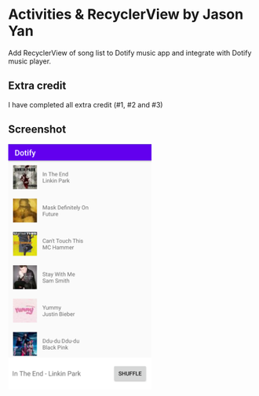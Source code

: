 # Activities & RecyclerView by Jason Yan

Add RecyclerView of song list to Dotify music app and integrate with Dotify music player.

## Extra credit
I have completed all extra credit (#1, #2 and #3)

## Screenshot
<img src="./img/screenshot.jpg" alt="Screenshot of the app" height="500" />
